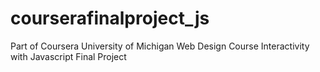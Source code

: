 # courserafinalproject_js
Part of Coursera University of Michigan Web Design Course
Interactivity with Javascript Final Project
